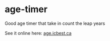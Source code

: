 # age-timer
Good age timer that take in count the leap years

See it online here: [age.icbest.ca](age.icbest.ca)


